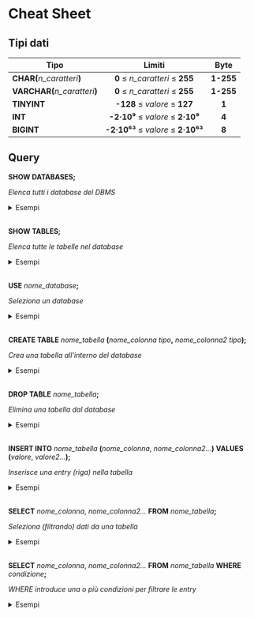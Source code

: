 # Cheat Sheet

## Tipi dati

| Tipo | Limiti | Byte |
|-|:-:|:-:| 
| __CHAR(__*n_caratteri*__)__ | __0__ ≤ *n_caratteri* ≤ __255__ | __1-255__ |
| __VARCHAR(__*n_caratteri*__)__ | __0__ ≤ *n_caratteri* ≤ __255__ | __1-255__ |
| __TINYINT__ | __-128__ ≤ *valore* ≤ __127__ | __1__ | 
| __INT__ | __-2·10⁹__ ≤ *valore* ≤ __2·10⁹__ | __4__ | 
| __BIGINT__ | __-2·10⁶³__ ≤ *valore* ≤ __2·10⁶³__ | __8__ | 

## Query
<!-- <hr> -->
<span class="font-md">

**SHOW DATABASES;**

</span>

<span class="description">

*Elenca tutti i database del DBMS*

</span>

<details closed> 
<summary>Esempi</summary>

```sql
SHOW DATABASES;
```
</details>
<br>


<span class="font-md">

**SHOW TABLES**__;__

</span>

<span class="description">

*Elenca tutte le tabelle nel database*

</span>

<details closed> 
<summary>Esempi</summary>

```sql
SHOW TABLES;
```
</details>
<br>


<span class="font-md">

**USE** *nome_database*__;__

</span>

<span class="description">

*Seleziona un database*

</span>

<details closed> 
<summary>Esempi</summary>

```sql
USE calendario;
```
```sql
USE bar;
```
</details>
<br>


<span class="font-md">

**CREATE TABLE** *nome_tabella* __(__*nome_colonna* *tipo*__,__ *nome_colonna2* *tipo*__);__

</span>

<span class="description">

*Crea una tabella all'interno del database*

</span>

<details closed> 
<summary>Esempi</summary>

```sql
CREATE TABLE eventi (titolo varchar(255), data int);
```
```sql
CREATE TABLE studenti (nome varchar(100), cognome varchar(100), eta int unsigned);
```
</details>
<br>


<span class="font-md">

**DROP TABLE** *nome_tabella*__;__

</span>

<span class="description">

*Elimina una tabella dal database*

</span>

<details closed> 
<summary>Esempi</summary>

```sql
DROP TABLE prodotti;
```
```sql
DROP TABLE utenti;
```
```sql
DROP TABLE studenti;
```
</details>
<br>


<span class="font-md">

**INSERT INTO** *nome_tabella* __(__*nome_colonna*, *nome_colonna2...*__)__ **VALUES** __(__*valore*, *valore2...*__);__

</span>

<span class="description">

*Inserisce una entry (riga) nella tabella*

</span>

<details closed> 
<summary>Esempi</summary>

```sql
INSERT INTO studenti (nome, cognome) VALUES ('Mario', 'Rossi');
```
```sql
INSERT INTO targhe (targa) VALUES ('AB123CD');
```
```sql
INSERT INTO prodotti (nome, costo, disponibilita) VALUES ('Acqua', 0.50);
```
</details>
<br>


<span class="font-md">

**SELECT** *nome_colonna*, *nome_colonna2...* **FROM** *nome_tabella*__;__

</span>

<span class="description">

*Seleziona (filtrando) dati da una tabella*

</span>

<details closed> 
<summary>Esempi</summary>

```sql
SELECT nome, cognome FROM dipendenti;
```
```sql
SELECT costo FROM merendine;
```
```sql
SELECT * FROM video -- "*" significa "tutte le colonne";
```
</details>
<br>


<span class="font-md">

**SELECT** *nome_colonna*, *nome_colonna2...* **FROM** *nome_tabella* **WHERE** *condizione*__;__

</span>

<span class="description">

*WHERE introduce una o più condizioni per filtrare le entry*

</span>

<details closed> 
<summary>Esempi</summary>

```sql
SELECT nome, cognome FROM cittadini WHERE regione='Lazio';
```
```sql
SELECT nome, indirizzo FROM hotel WHERE costo < 150.00 AND stanze_libere > 2;
```
```sql
SELECT nome, iban FROM libri WHERE review BETWEEN 3 AND 5;
```
</details>
<br>	
